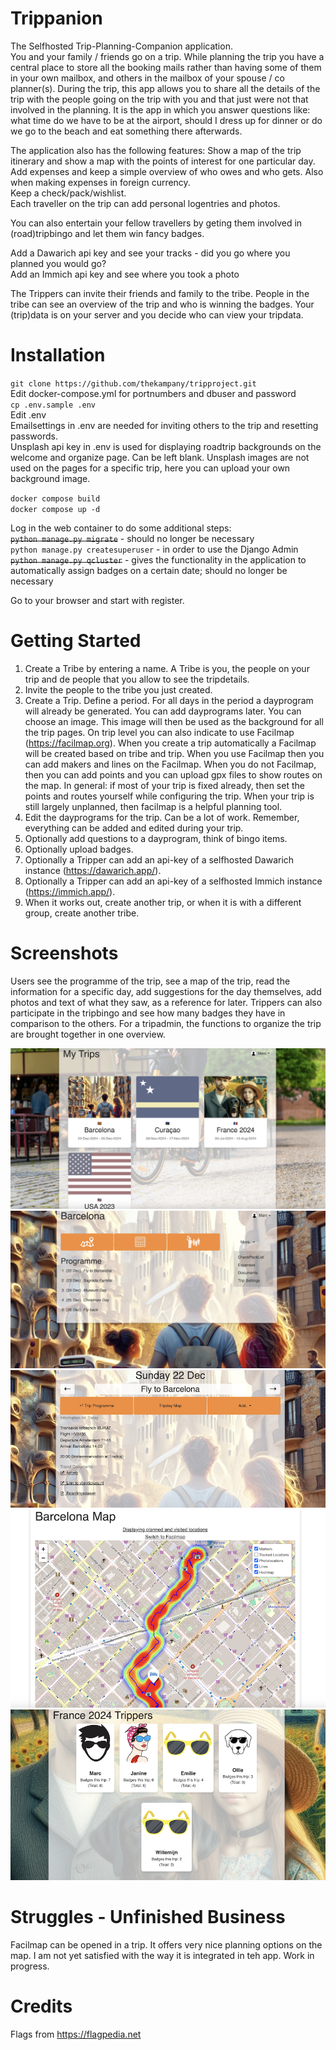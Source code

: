 # Trippanion
The Selfhosted Trip-Planning-Companion application.   
You and your family / friends go on a trip. 
While planning the trip you have a central place to store all the booking mails rather than having some of them in your own mailbox, and others in the mailbox of your spouse / co planner(s).
During the trip, this app allows you to share all the details of the trip with the people going on the trip with you and that just were not that involved in the planning. It is the app in which you answer questions like: what time do we have to be at the airport, should I dress up for dinner or do we go to the beach and eat something there afterwards. 

The application also has the following features:
Show a map of the trip itinerary and show a map with the points of interest for one particular day.  
Add expenses and keep a simple overview of who owes and who gets. Also when making expenses in foreign currency.    
Keep a check/pack/wishlist.  
Each traveller on the trip can add personal logentries and photos.  

You can also entertain your fellow travellers by geting them involved in (road)tripbingo and let them win fancy badges. 

Add a Dawarich api key and see your tracks - did you go where you planned you would go?  
Add an Immich api key and see where you took a photo  

The Trippers can invite their friends and family to the tribe. People in the tribe can see an overview of the trip and who is winning the badges. 
Your (trip)data is on your server and you decide who can view your tripdata. 


# Installation
`git clone https://github.com/thekampany/tripproject.git`  
Edit  docker-compose.yml for portnumbers and dbuser and password  
`cp .env.sample .env`  
Edit .env  
Emailsettings in .env are needed for inviting others to the trip and resetting passwords.  
Unsplash api key in .env is used for displaying roadtrip backgrounds on the welcome and organize page. Can be left blank. Unsplash images are not used on the pages for a specific trip, here you can upload your own background image.   
  
`docker compose build`  
`docker compose up -d`  

Log in the web container to do some additional steps:  
~~`python manage.py migrate`~~ - should no longer be necessary     
`python manage.py createsuperuser` - in order to use the Django Admin    
~~`python manage.py qcluster`~~ - gives the functionality in the application to automatically assign badges on a certain date; should no longer be necessary  

Go to your browser and start with register.  


# Getting Started

1. Create a Tribe by entering a name. A Tribe is you, the people on your trip and de people that you allow to see the tripdetails.
2. Invite the people to the tribe you just created.
3. Create a Trip. Define a period. For all days in the period a dayprogram will already be generated. You can add dayprograms later. You can choose an image. This image will then be used as the background for all the trip pages. On trip level you can also indicate to use Facilmap (https://facilmap.org). When you create a trip automatically a Facilmap will be created based on tribe and trip. When you use Facilmap then you can add makers and lines on the Facilmap. When you do not Facilmap, then you can add points and you can upload gpx files to show routes on the map. In general: if most of your trip is fixed already, then set the points and routes yourself while configuring the trip. When your trip is still largely unplanned, then facilmap is a helpful planning tool.
4. Edit the dayprograms for the trip. Can be a lot of work. Remember, everything can be added and edited during your trip.
5. Optionally add questions to a dayprogram, think of bingo items. 
6. Optionally upload badges.
7. Optionally a Tripper can add an api-key of a selfhosted Dawarich instance (https://dawarich.app/).
8. Optionally a Tripper can add an api-key of a selfhosted Immich instance (https://immich.app/).
9. When it works out, create another trip, or when it is with a different group, create another tribe.


# Screenshots
Users see the programme of the trip, see a map of the trip, read the information for a specific day, add suggestions for the day themselves, add photos and text of what they saw, as a reference for later. Trippers can also participate in the tripbingo and see how many badges they have in comparison to the others.
For a tripadmin, the functions to organize the trip are brought together in one overview.

![Screenshot](/screenshots/trippanion-screenshot-1-mytrips.png )
![Screenshot](/screenshots/trippanion-screenshot-2-tripdetail.png )
![Screenshot](/screenshots/trippanion-screenshot-3-tripday.png )
![Screenshot](/screenshots/trippanion-screenshot-4-tripdaymap.png )
![Screenshot](/screenshots/trippanion-screenshot-5-trippers.png )

 
# Struggles - Unfinished Business
Facilmap can be opened in a trip. It offers very nice planning options on the map. I am not yet satisfied with the way it is integrated in teh app. Work in progress.  

# Credits
Flags from https://flagpedia.net